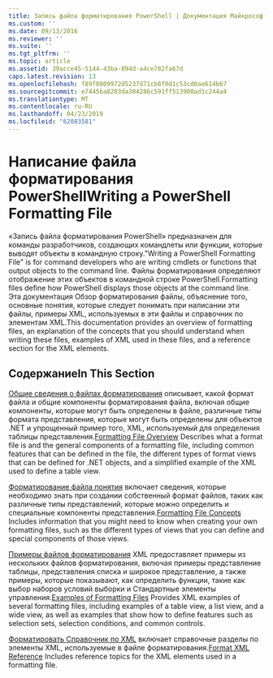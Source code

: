 ```yaml
---
title: Запись файла форматирования PowerShell | Документация Майкрософт
ms.custom: ''
ms.date: 09/13/2016
ms.reviewer: ''
ms.suite: ''
ms.tgt_pltfrm: ''
ms.topic: article
ms.assetid: 39acce45-5144-43ba-894d-a4ce782fa67d
caps.latest.revision: 13
ms.openlocfilehash: f89f0009972d5237d71cb8f0d1c53cd0ae614b67
ms.sourcegitcommit: e7445ba8203da304286c591ff513900ad1c244a4
ms.translationtype: MT
ms.contentlocale: ru-RU
ms.lasthandoff: 04/23/2019
ms.locfileid: "62083581"
---
```

# <a name="writing-a-powershell-formatting-file"></a><span data-ttu-id="3ea31-102">Написание файла форматирования PowerShell</span><span class="sxs-lookup"><span data-stu-id="3ea31-102">Writing a PowerShell Formatting File</span></span>

<span data-ttu-id="3ea31-103">«Запись файла форматирования PowerShell» предназначен для команды разработчиков, создающих командлеты или функции, которые выводят объекты в командную строку.</span><span class="sxs-lookup"><span data-stu-id="3ea31-103">"Writing a PowerShell Formatting File" is for command developers who are writing cmdlets or functions that output objects to the command line.</span></span> <span data-ttu-id="3ea31-104">Файлы форматирования определяют отображение этих объектов в командной строке PowerShell.</span><span class="sxs-lookup"><span data-stu-id="3ea31-104">Formatting files define how PowerShell displays those objects at the command line.</span></span> <span data-ttu-id="3ea31-105">Эта документация Обзор форматирования файлы, объяснение того, основные понятия, которые следует понимать при написании эти файлы, примеры XML, используемых в эти файлы и справочник по элементам XML.</span><span class="sxs-lookup"><span data-stu-id="3ea31-105">This documentation provides an overview of formatting files, an explanation of the concepts that you should understand when writing these files, examples of XML used in these files, and a reference section for the XML elements.</span></span>

## <a name="in-this-section"></a><span data-ttu-id="3ea31-106">Содержание</span><span class="sxs-lookup"><span data-stu-id="3ea31-106">In This Section</span></span>

<span data-ttu-id="3ea31-107">[Общие сведения о файлах форматирования](./formatting-file-overview.md) описывает, какой формат файла и общие компоненты форматирования файла, включая общие компоненты, которые могут быть определены в файле, различные типы формата представления, которые могут быть определены для объектов .NET и упрощенный пример того, XML, используемый для определения таблицы представления.</span><span class="sxs-lookup"><span data-stu-id="3ea31-107">[Formatting File Overview](./formatting-file-overview.md) Describes what a format file is and the general components of a formatting file, including common features that can be defined in the file, the different types of format views that can be defined for .NET objects, and a simplified example of the XML used to define a table view.</span></span>

<span data-ttu-id="3ea31-108">[Форматирование файла понятия](./formatting-file-concepts.md) включает сведения, которые необходимо знать при создании собственный формат файлов, таких как различные типы представлений, которые можно определить и специальные компоненты представления.</span><span class="sxs-lookup"><span data-stu-id="3ea31-108">[Formatting File Concepts](./formatting-file-concepts.md) Includes information that you might need to know when creating your own formatting files, such as the different types of views that you can define and special components of those views.</span></span>

<span data-ttu-id="3ea31-109">[Примеры файлов форматирования](./examples-of-formatting-files.md) XML предоставляет примеры из нескольких файлов форматирования, включая примеры представление таблицы, представления списка и широкое представление, а также примеры, которые показывают, как определить функции, такие как выбор наборов условий выборки и Стандартные элементы управления.</span><span class="sxs-lookup"><span data-stu-id="3ea31-109">[Examples of Formatting Files](./examples-of-formatting-files.md) Provides XML examples of several formatting files, including examples of a table view, a list view, and a wide view, as well as examples that show how to define features such as selection sets, selection conditions, and common controls.</span></span>

<span data-ttu-id="3ea31-110">[Форматировать Справочник по XML](./format-schema-xml-reference.md) включает справочные разделы по элементы XML, используемые в файле форматирования.</span><span class="sxs-lookup"><span data-stu-id="3ea31-110">[Format XML Reference](./format-schema-xml-reference.md) Includes reference topics for the XML elements used in a formatting file.</span></span>
